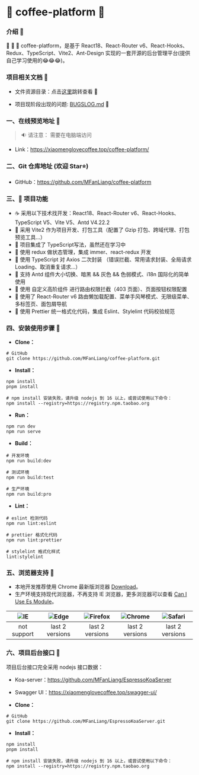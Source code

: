 # :gem: coffee-platform :gem:

### 介绍 :blue_book:

:rose: :rose: :rose: coffee-platform，是基于 React18、React-Router v6、React-Hooks、Redux、TypeScript、Vite2、Ant-Design 实现的一套开源的后台管理平台(提供自己学习使用的:joy::joy::joy:)。

### 项目相关文档 :bookmark:

- 文件资源目录：点击[这里](./markdown/treer.md)跳转查看 :whale:

- 项目现阶段出现的问题: [BUGSLOG.md](BUGSLOG.md) :whale:

### 一、在线预览地址 :eyes:

> :sound: 请注意：
> 需要在电脑端访问

- Link：https://xiaomenglovecoffee.top/coffee-platform/

### 二、Git 仓库地址 (欢迎 Star⭐)

- GitHub：https://github.com/MFanLiang/coffee-platform

### 三、:meat_on_bone: 项目功能

- :coffee: 采用以下技术找开发：React18、React-Router v6、React-Hooks、TypeScript V5、Vite V5、Antd V4.22.2
- :fried_shrimp: 采用 Vite2 作为项目开发、打包工具（配置了 Gzip 打包、跨域代理、打包预览工具…）
- :hamburger: 项目集成了 TypeScript写法，虽然还在学习中
- :apple: 使用 redux 做状态管理，集成 immer、react-redux 开发
- :green_apple: 使用 TypeScript 对 Axios 二次封装 （错误拦截、常用请求封装、全局请求 Loading、取消重复请求…）
- :strawberry: 支持 Antd 组件大小切换、暗黑 && 灰色 && 色弱模式、i18n 国际化的简单使用
- :lollipop: 使用 自定义高阶组件 进行路由权限拦截（403 页面）、页面按钮权限配置
- :cherries: 使用了 React-Router v6 路由懒加载配置、菜单手风琴模式、无限级菜单、多标签页、面包屑导航
- :grapes: 使用 Prettier 统一格式化代码，集成 Eslint、Stylelint 代码校验规范

### 四、安装使用步骤 :page_facing_up:

- **Clone：**

```shell{.line-numbers}
# GitHub
git clone https://github.com/MFanLiang/coffee-platform.git
```

- **Install：**

```shell{.line-numbers}
npm install
pnpm install

# npm install 安装失败，请升级 nodejs 到 16 以上，或尝试使用以下命令：
npm install --registry=https://registry.npm.taobao.org
```

- **Run：**

```shell{.line-numbers}
npm run dev
npm run serve
```

- **Build：**

```shell{.line-numbers}
# 开发环境
npm run build:dev

# 测试环境
npm run build:test

# 生产环境
npm run build:pro
```

- **Lint：**

```shell{.line-numbers}
# eslint 检测代码
npm run lint:eslint

# prettier 格式化代码
npm run lint:prettier

# stylelint 格式化样式
lint:stylelint
```

<!-- ### 五、项目截图

#### 1、登录页：

![hooks-login-light](https://i.imgtg.com/2023/04/18/ubMWb.png)

![hooks-login-dark](https://i.imgtg.com/2023/04/18/ubOyl.png)

#### 2、首页：

![hooks-home-light](https://i.imgtg.com/2023/04/18/ubasg.png)

![hooks-home-dark](https://i.imgtg.com/2023/04/18/ubqoB.png) -->

### 五、浏览器支持 :basketball:

- 本地开发推荐使用 Chrome 最新版浏览器 [Download](https://www.google.com/intl/zh-CN/chrome/)。
- 生产环境支持现代浏览器，不再支持 IE 浏览器，更多浏览器可以查看 [Can I Use Es Module](https://caniuse.com/?search=ESModule)。

| ![IE](https://i.imgtg.com/2023/04/11/8z7ot.png) | ![Edge](https://i.imgtg.com/2023/04/11/8zr3p.png) | ![Firefox](https://i.imgtg.com/2023/04/11/8zKiU.png) | ![Chrome](https://i.imgtg.com/2023/04/11/8zNrx.png) | ![Safari](https://i.imgtg.com/2023/04/11/8zeGj.png) |
| :---------------------------------------------: | :-----------------------------------------------: | :--------------------------------------------------: | :-------------------------------------------------: | :-------------------------------------------------: |
|                   not support                   |                  last 2 versions                  |                   last 2 versions                    |                   last 2 versions                   |                   last 2 versions                   |

### 六、项目后台接口 🧩

项目后台接口完全采用 nodejs 接口数据：

- Koa-server：https://github.com/MFanLiang/EspressoKoaServer
- Swagger UI：https://xiaomenglovecoffee.top/swagger-ui/

- **Clone：**

```shell{.line-numbers}
# GitHub
git clone https://github.com/MFanLiang/EspressoKoaServer.git
```

- **Install：**

```shell{.line-numbers}
npm install
pnpm install

# npm install 安装失败，请升级 nodejs 到 16 以上，或尝试使用以下命令：
npm install --registry=https://registry.npm.taobao.org
```
